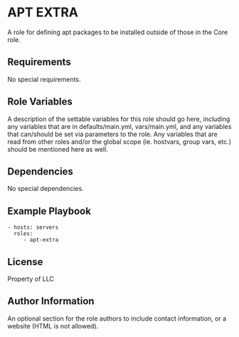 APT EXTRA
=========

A role for defining apt packages to be installed outside of those in the Core role.

Requirements
------------

No special requirements.

Role Variables
--------------

A description of the settable variables for this role should go here, including any variables that are in defaults/main.yml, vars/main.yml, and any variables that can/should be set via parameters to the role. Any variables that are read from other roles and/or the global scope (ie. hostvars, group vars, etc.) should be mentioned here as well.

Dependencies
------------

No special dependencies.

Example Playbook
----------------


    - hosts: servers
      roles:
         - apt-extra

License
-------

Property of  LLC

Author Information
------------------

An optional section for the role authors to include contact information, or a website (HTML is not allowed).

